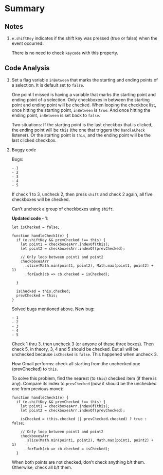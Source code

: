 # Summary

## Notes

1. `e.shiftKey` indicates if the shift key was pressed (true or false) when the event occurred.

    There is no need to check `keycode` with this property.
    
## Code Analysis

1. Set a flag variable `inBetween` that marks the starting and ending points of a selection. It is default set to `false`.

    One point I missed is having a variable that marks the starting point and ending point of a selection. Only checkboxes in between the starting point and ending point will be checked. When looping the checkbox list, once hitting the starting point, `inBetween` is `true`. And once hitting the ending point, `inBetween` is set back to `false`.
    
    Two situations: If the starting point is the last checkbox that is clicked, the ending point will be `this` (the one that triggers the `handleCheck` listener). Or the starting point is `this`, and the ending point will be the last clicked checkbox.
    
2. Buggy code

    Bugs:

    ```
    - 1
    - 2
    - 3
    - 4
    - 5
    ```
    
    If check 1 to 3, uncheck 2, then press `shift` and check 2 again, all five checkboxes will be checked.
    
    Can't uncheck a group of checkboxes using `shift`.
    
    **Updated code - 1**:
    
    ```
    let isChecked = false;
    
    function handleCheck1(e) {
      if (e.shiftKey && prevChecked !== this) {
        let point1 = checkboxesArr.indexOf(this);
        let point2 = checkboxesArr.indexOf(prevChecked);
    
        // Only loop between point1 and point2
        checkboxesArr
          .slice(Math.min(point1, point2), Math.max(point1, point2) + 1)
          .forEach(cb => cb.checked = isChecked);
        
      }
    
      isChecked = this.checked;
      prevChecked = this;
    }
    ```
    
    Solved bugs mentioned above. New bug: 
    
    ```
    - 1
    - 2
    - 3
    - 4
    - 5
    ```
    
    Check 1 thru 3, then uncheck 3 (or anyone of these three boxes). Then check 5, in theory, 3, 4 and 5 should be checked. But all will be unchecked because `isChecked` is `false`. This happened when uncheck 3.
    
    How Gmail performs: check all starting from the unchecked one (prevChecked) to `this`.
    
    To solve this problem, find the nearest (to `this`) checked item (if there is any). Compare its index to `prevChecked` (now it should be the unchecked one from previous move):
    
    ```
    function handleCheck1(e) {
      if (e.shiftKey && prevChecked !== this) {
        let point1 = checkboxesArr.indexOf(this);
        let point2 = checkboxesArr.indexOf(prevChecked);
    
        isChecked = (this.checked || prevChecked.checked) ? true : false;
    
        // Only loop between point1 and point2
        checkboxesArr
          .slice(Math.min(point1, point2), Math.max(point1, point2) + 1)
          .forEach(cb => cb.checked = isChecked);
      }
      ```
      
      When both points are not checked, don't check anything b/t them. Otherwise, check all b/t them.